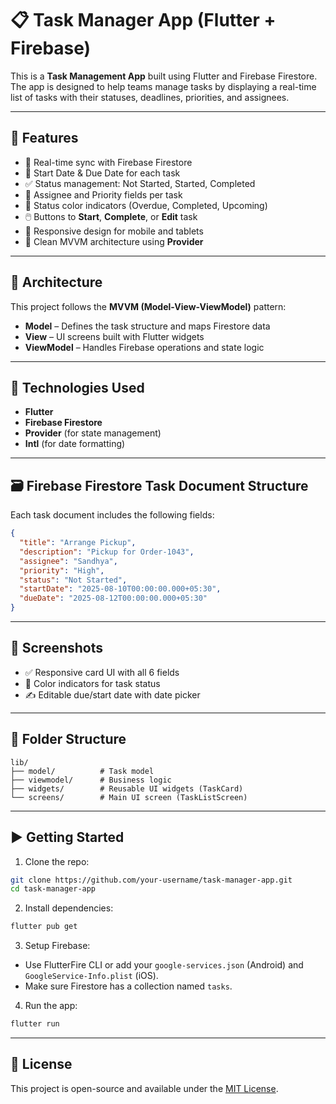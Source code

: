 # 📋 Task Manager App (Flutter + Firebase)

This is a **Task Management App** built using Flutter and Firebase Firestore. The app is designed to help teams manage tasks by displaying a real-time list of tasks with their statuses, deadlines, priorities, and assignees.

---

## 🚀 Features

- 🔄 Real-time sync with Firebase Firestore
- 📅 Start Date & Due Date for each task
- ✅ Status management: Not Started, Started, Completed
- 🧑 Assignee and Priority fields per task
- 🎨 Status color indicators (Overdue, Completed, Upcoming)
- 🖱️ Buttons to **Start**, **Complete**, or **Edit** task
- 📱 Responsive design for mobile and tablets
- 🧠 Clean MVVM architecture using **Provider**

---

## 🧱 Architecture

This project follows the **MVVM (Model-View-ViewModel)** pattern:

- **Model** – Defines the task structure and maps Firestore data
- **View** – UI screens built with Flutter widgets
- **ViewModel** – Handles Firebase operations and state logic

---

## 🔧 Technologies Used

- **Flutter**
- **Firebase Firestore**
- **Provider** (for state management)
- **Intl** (for date formatting)

---

## 🗃️ Firebase Firestore Task Document Structure

Each task document includes the following fields:

```json
{
  "title": "Arrange Pickup",
  "description": "Pickup for Order-1043",
  "assignee": "Sandhya",
  "priority": "High",
  "status": "Not Started",
  "startDate": "2025-08-10T00:00:00.000+05:30",
  "dueDate": "2025-08-12T00:00:00.000+05:30"
}
```

---

## 📸 Screenshots

- ✅ Responsive card UI with all 6 fields
- 🔴 Color indicators for task status
- ✍️ Editable due/start date with date picker

---

## 📁 Folder Structure

```
lib/
├── model/          # Task model
├── viewmodel/      # Business logic
├── widgets/        # Reusable UI widgets (TaskCard)
└── screens/        # Main UI screen (TaskListScreen)
```

---

## ▶️ Getting Started

1. Clone the repo:
```bash
git clone https://github.com/your-username/task-manager-app.git
cd task-manager-app
```

2. Install dependencies:
```bash
flutter pub get
```

3. Setup Firebase:
- Use FlutterFire CLI or add your `google-services.json` (Android) and `GoogleService-Info.plist` (iOS).
- Make sure Firestore has a collection named `tasks`.

4. Run the app:
```bash
flutter run
```

---


## 📄 License

This project is open-source and available under the [MIT License](LICENSE).
